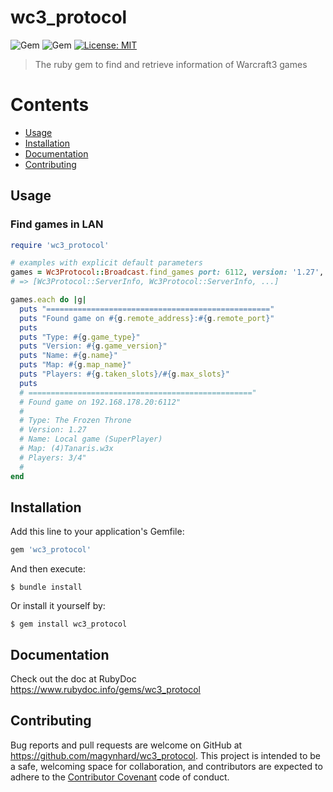 # wc3_protocol
![Gem](https://img.shields.io/gem/v/wc3_protocol?color=default&style=plastic&logo=ruby&logoColor=red)
![Gem](https://img.shields.io/gem/dt/wc3_protocol?color=blue&style=plastic)
[![License: MIT](https://img.shields.io/badge/License-MIT-gold.svg?style=plastic&logo=mit)](LICENSE)

> The ruby gem to find and retrieve information of Warcraft3 games

# Contents

* [Usage](#usage)
* [Installation](#installation)
* [Documentation](#documentation)
* [Contributing](#contributing)




<a name="usage"></a>
## Usage

### Find games in LAN
```ruby
require 'wc3_protocol'

# examples with explicit default parameters
games = Wc3Protocol::Broadcast.find_games port: 6112, version: '1.27', game_type: 'TFT'
# => [Wc3Protocol::ServerInfo, Wc3Protocol::ServerInfo, ...]

games.each do |g|
  puts "=================================================="
  puts "Found game on #{g.remote_address}:#{g.remote_port}"
  puts
  puts "Type: #{g.game_type}"
  puts "Version: #{g.game_version}"
  puts "Name: #{g.name}"
  puts "Map: #{g.map_name}"
  puts "Players: #{g.taken_slots}/#{g.max_slots}"
  puts
  # =================================================="
  # Found game on 192.168.178.20:6112"
  # 
  # Type: The Frozen Throne
  # Version: 1.27
  # Name: Local game (SuperPlayer)
  # Map: (4)Tanaris.w3x
  # Players: 3/4"
  # 
end

```


<a name="installation"></a>
## Installation

Add this line to your application's Gemfile:

```ruby
gem 'wc3_protocol'
```

And then execute:

    $ bundle install

Or install it yourself by:

    $ gem install wc3_protocol




  
<a name="documentation"></a>    
## Documentation
Check out the doc at RubyDoc
<a href="https://www.rubydoc.info/gems/wc3_protocol">https://www.rubydoc.info/gems/wc3_protocol</a>





<a name="contributing"></a>    
## Contributing

Bug reports and pull requests are welcome on GitHub at https://github.com/magynhard/wc3_protocol. This project is intended to be a safe, welcoming space for collaboration, and contributors are expected to adhere to the [Contributor Covenant](http://contributor-covenant.org) code of conduct.

